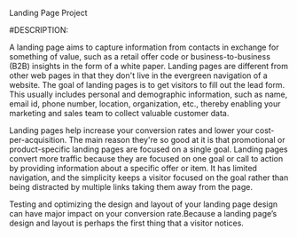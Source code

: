 Landing Page Project

#DESCRIPTION:

A landing page aims to capture
information from contacts in exchange for something of value, such as a
retail offer code or business-to-business (B2B) insights in the form of a
white paper. Landing pages are different from other web pages in that
they don't live in the evergreen navigation of a website. The goal of
landing pages is to get visitors to fill out the lead form. This usually
includes personal and demographic information, such as name, email id,
phone number, location, organization, etc., thereby enabling your
marketing and sales team to collect valuable customer data.

Landing pages help increase your
conversion rates and lower your cost-per-acquisition. The main reason
they're so good at it is that promotional or product-specific landing pages
are focused on a single goal. Landing pages convert more traffic because
they are focused on one goal or call to action by providing information
about a specific offer or item. It has limited navigation, and the simplicity
keeps a visitor focused on the goal rather than being distracted by
multiple links taking them away from the page.

Testing and optimizing the design and layout of your landing page design can have
major impact on your conversion rate.Because a landing page’s design
and layout is perhaps the first thing that a visitor notices.
